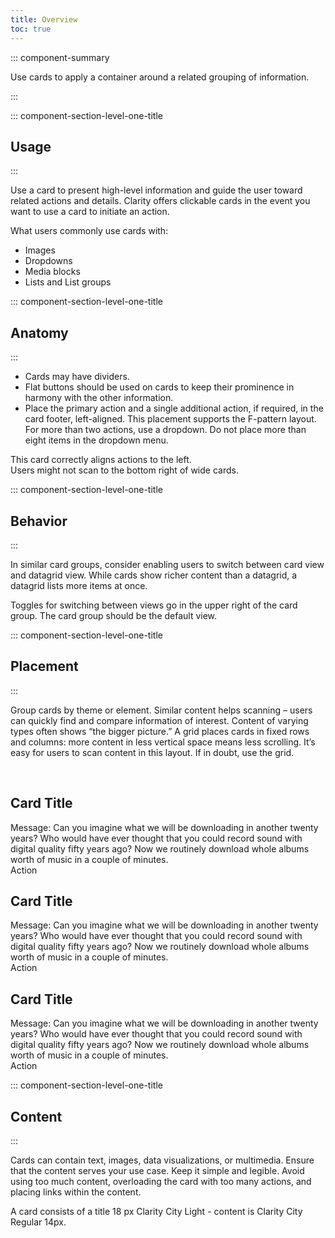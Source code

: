 ```yaml
---
title: Overview
toc: true
---
```


::: component-summary

Use cards to apply a container around a related grouping of information.

:::

::: component-section-level-one-title

## Usage

:::

Use a card to present high-level information and guide the user toward related actions and details. Clarity offers clickable cards in the event you want to use a card to initiate an action.

What users commonly use cards with:

- Images
- Dropdowns
- Media blocks
- Lists and List groups

::: component-section-level-one-title

## Anatomy

:::

- Cards may have dividers.
- Flat buttons should be used on cards to keep their prominence in harmony with the other information.
- Place the primary action and a single additional action, if required, in the card footer, left-aligned. This placement supports the F-pattern layout. For more than two actions, use a dropdown. Do not place more than eight items in the dropdown menu.

<div class="clr-row">

<div class="clr-col-sm-12 clr-col-lg-6 doc-do">
<ClrImage class="doc-example" title="Do align card actions to the left" src="/images/angular-components/card/buttons_in_cards_2.png" align="center" />
This card correctly aligns actions to the left.
</div>

<div class="clr-col-sm-12 clr-col-lg-6 doc-dont">
<ClrImage class="doc-example" title="Don't align buttons to right" src="/images/angular-components/card/buttons_in_cards_1.png" align="center" />
Users might not scan to the bottom right of wide cards.
</div>

<div class="clr-col-sm-12 clr-col-lg-6">

</div>
</div>

::: component-section-level-one-title

## Behavior

:::

In similar card groups, consider enabling users to switch between card view and datagrid view. While cards show richer content than a datagrid, a datagrid lists more items at once.

Toggles for switching between views go in the upper right of the card group. The card group should be the default view.

::: component-section-level-one-title

## Placement

:::

Group cards by theme or element.
Similar content helps scanning – users can quickly find and compare information of interest. Content of varying types often shows “the bigger picture.” A grid places cards in fixed rows and columns: more content in less vertical space means less scrolling. It’s easy for users to scan content in this layout. If in doubt, use the grid.

<br/>

<div cds-layout="grid cols@md:4 cols@lg:3 gap:md">
<cds-card aria-labelledby="containerOfCards1">
<div cds-layout="vertical gap:md">
<h2 id="containerOfCards1" cds-text="section" cds-layout="horizontal align:vertical-center">
  Card Title
</h2>
<div cds-text="body light" cds-layout="p-y:lg">
  Message: Can you imagine what we will be downloading in another twenty years? Who would have ever thought that
  you could record sound with digital quality fifty years ago? Now we routinely download whole albums worth of
  music in a couple of minutes.
</div>
<cds-divider cds-card-remove-margin></cds-divider>
<div cds-layout="horizontal gap:sm p-y:sm align:vertical-center">
  <cds-button action="flat-inline">Action</cds-button>
</div>
</div>
</cds-card>
<cds-card aria-labelledby="containerOfCards2">
<div cds-layout="vertical gap:md">
<h2 id="containerOfCards2" cds-text="section" cds-layout="horizontal align:vertical-center">
  Card Title
</h2>
<div cds-text="body light" cds-layout="p-y:lg">
  Message: Can you imagine what we will be downloading in another twenty years? Who would have ever thought that
  you could record sound with digital quality fifty years ago? Now we routinely download whole albums worth of
  music in a couple of minutes.
</div>
<cds-divider cds-card-remove-margin></cds-divider>
<div cds-layout="horizontal gap:sm p-y:sm align:vertical-center">
  <cds-button action="flat-inline">Action</cds-button>
</div>
</div>
</cds-card>
<cds-card aria-labelledby="containerOfCards3">
<div cds-layout="vertical gap:md">
<h2 id="containerOfCards3" cds-text="section" cds-layout="horizontal align:vertical-center">
  Card Title
</h2>
<div cds-text="body light" cds-layout="p-y:lg">
  Message: Can you imagine what we will be downloading in another twenty years? Who would have ever thought that
  you could record sound with digital quality fifty years ago? Now we routinely download whole albums worth of
  music in a couple of minutes.
</div>
<cds-divider cds-card-remove-margin></cds-divider>
<div cds-layout="horizontal gap:sm p-y:sm align:vertical-center">
  <cds-button action="flat-inline">Action</cds-button>
</div>
</div>
</cds-card>
</div>

::: component-section-level-one-title

## Content

:::

Cards can contain text, images, data visualizations, or multimedia. Ensure that the content serves your use case. Keep it simple and legible. Avoid using too much content, overloading the card with too many actions, and placing links within the content.

A card consists of a title 18 px Clarity City Light - content is Clarity City Regular 14px.
